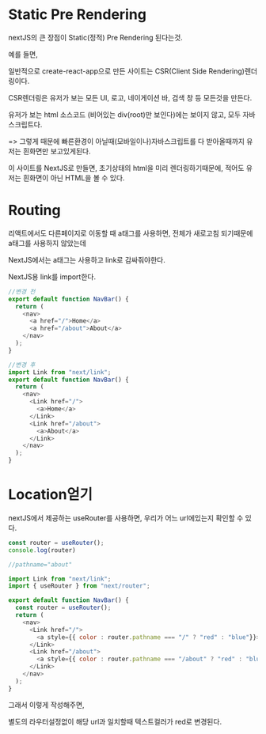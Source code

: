 # Static Pre Rendering
nextJS의 큰 장점이 Static(정적) Pre Rendering 된다는것.

예를 들면,

일반적으로 create-react-app으로 만든 사이트는 CSR(Client Side Rendering)렌더링이다. 

CSR렌더링은 유저가 보는 모든 UI, 로고, 네이게이션 바, 검색 창 등 모든것을 만든다.

유저가 보는 html 소스코드 (비어있는 div(root)만 보인다)에는 보이지 않고,
모두 자바스크립트다.

=> 그렇게 때문에 빠른환경이 아닐때(모바일이나)자바스크립트를 다 받아올때까지 유저는 흰화면만 보고있게된다.

이 사이트를 NextJS로 만들면, 초기상태의 html을 미리 렌더링하기때문에, 적어도 유저는
흰화면이 아닌 HTML을 볼 수 있다.

# Routing

리액트에서도 다른페이지로 이동할 때 a태그를 사용하면, 전체가 새로고침 되기때문에 a태그를 사용하지 않았는데

 NextJS에서는 a태그는 사용하고 link로 감싸줘야한다.


NextJS용 link를 import한다.

```js
//변경 전
export default function NavBar() {
  return (
    <nav>
      <a href="/">Home</a>
      <a href="/about">About</a>
    </nav>
  );
}

//변경 후 
import Link from "next/link";
export default function NavBar() {
  return (
    <nav>
      <Link href="/">
        <a>Home</a>
      </Link>
      <Link href="/about">
        <a>About</a>
      </Link>
    </nav>
  );
}

```

# Location얻기
nextJS에서 제공하는 useRouter를 사용하면,
우리가 어느 url에있는지 확인할 수 있다.

```js
const router = useRouter();
console.log(router)

//pathname="about"
```

```js
import Link from "next/link";
import { useRouter } from "next/router";

export default function NavBar() {
  const router = useRouter();
  return (
    <nav>
      <Link href="/">
        <a style={{ color : router.pathname === "/" ? "red" : "blue"}}>Home</a>
      </Link>
      <Link href="/about">
        <a style={{ color : router.pathname === "/about" ? "red" : "blue"}}>About</a>
      </Link>
    </nav>
  );
}

```

그래서 이렇게 작성해주면,

별도의 라우터설정없이 해당 url과 일치할때 텍스트컬러가 red로 변경된다.
